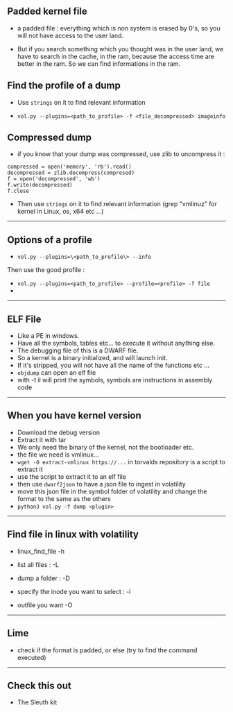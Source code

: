## Padded kernel file

- a padded file : everything which is non system is erased by 0's, so you will not have access to the user land.

- But if you search something which you thought was in the user land, we have to search in the cache, in the ram, because the access time are better in the ram. So we can find informations in the ram.

## Find the profile of a dump

- Use ```strings``` on it to find relevant information

- ```vol.py --plugins=<path_to_profile> -f <file_decompressed> imageinfo```


## Compressed dump

- if you know that your dump was compressed, use zlib to uncompress it :
```import zlib
compressed = open('memory', 'rb').read()
decompressed = zlib.decompress(compresed)
f = open('decompressed', 'wb')
f.write(decompressed)
f.close
```

- Then use ```strings``` on it to find relevant information (grep "vmlinuz" for kernel in Linux, os, x64 etc ...)

---

## Options of a profile

- ```vol.py --plugins=\<path_to_profile\> --info```

Then use the good profile :

- ```vol.py --plugins=<path_to_profile> --profile=<profile> -f file```
- 
---

## ELF File

- Like a PE in windows.
- Have all the symbols, tables etc... to execute it without anything else.
- The debugging file of this is a DWARF file.
- So a kernel is a binary initialized, and will launch init. 
- If it's stripped, you will not have all the name of the functions etc ...
- ```objdump``` can open an elf file
- with -t il will print the symbols, symbols are instructions in assembly code

---

## When you have kernel version

- Download the debug version
- Extract it with tar
- We only need the binary of the kernel, not the bootloader etc.
- the file we need is vmlinux...
- ```wget -O extract-vmlinux https://...``` in torvalds repository is a script to extract it
- use the script to extract it to an elf file
- then use ```dwarf2json``` to have a json file to ingest in volatility
- move this json file in the symbol folder of volatility and change the format to the same as the others
- ```python3 vol.py -f dump <plugin>```

---

## Find file in linux with volatility

- linux_find_file -h

- list all files : -L

- dump a folder : -D 

- specify the inode you want to select : -i 

- outfile you want -O

---

## Lime

- check if the format is padded, or else (try to find the command executed)

---

## Check this out

- The Sleuth kit
